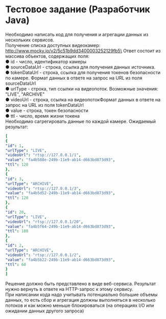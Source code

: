 # Тестовое задание (Разработчик Java)
Необходимо написать код для получения и агрегации данных из нескольких сервисов.\
Получение списка доступных видеокамер:\
http://www.mocky.io/v2/5c51b9dd3400003252129fb5\
Ответ состоит из массива объектов, содержащих поля:\
● id - число, идентификатор камеры\
● sourceDataUrl - строка, ссылка для получения данных источника.\
● tokenDataUrl - строка, ссылка для получения токенов безопасности по камере. Формат данных в ответе на запрос на URL из поля sourceDataUrl\
● urlType - строка, тип ссылки на видеопоток. Возможные значения: "LIVE", "ARCHIVE"\
● videoUrl - строка, ссылка на видеопотокФормат данных в ответе на запрос на URL из поля tokenDataUrl\
● value - строка, токен безопасности\
● ttl - число, время жизни токена\
Необходимо сагрегировать данные по каждой камере. Ожидаемый результат:
```yaml
[
{
"id": 1,
"urlType": "LIVE",
"videoUrl": "rtsp://127.0.0.1/1",
"value": "fa4b588e-249b-11e9-ab14-d663bd873d93",
"ttl": 120
},
{
"id": 3,
"urlType": "ARCHIVE",
"videoUrl": "rtsp://127.0.0.1/3",
"value": "fa4b5d52-249b-11e9-ab14-d663bd873d93",
"ttl": 120
},
{
"id": 20,
"urlType": "LIVE",
"videoUrl": "rtsp://127.0.0.1/20",
"value": "fa4b5f64-249b-11e9-ab14-d663bd873d93",
"ttl": 180
},
{
"id": 2,
"urlType": "ARCHIVE",
"videoUrl": "rtsp://127.0.0.1/2",
"value": "fa4b5b22-249b-11e9-ab14-d663bd873d93",
"ttl": 60
}
]
```
Решение должно быть представлено в виде веб-сервиса. Результат нужно вернуть в
ответе на HTTP-запрос к этому сервису.\
При написании кода надо учитывать потенциально большие объемы данных, то есть сбор
и агрегация должны выполняться в несколько потоков и как можно меньше блокироваться
(на операциях I/O или ожидании данных другого запроса)
